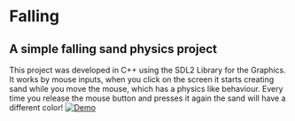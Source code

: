 # Falling
## A simple falling sand physics project
This project was developed in C++ using the SDL2 Library for the Graphics.
It works by mouse inputs, when you click on the screen it starts creating sand while you move the mouse, which has a physics like behaviour. Every time you release the mouse button and presses it again the sand will have a different color!
[![Demo](https://i9.ytimg.com/vi_webp/ZicH1y5y4tM/mq3.webp?sqp=CICL17EG-oaymwEmCMACELQB8quKqQMa8AEB-AH-CYAC0AWKAgwIABABGBEgcigcMA8=&rs=AOn4CLCY0GigUav6L4PuFXph40bN9dZ-FQ)](https://youtu.be/ZicH1y5y4tM)
